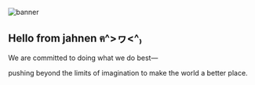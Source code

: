 ![banner](https://github.com/user-attachments/assets/953d0f93-7a0d-4f17-912d-2324e893a175)

## Hello from jahnen ฅ^>ヮ<^₎

We are committed to doing what we do best—

pushing beyond the limits of imagination to make the world a better place.

